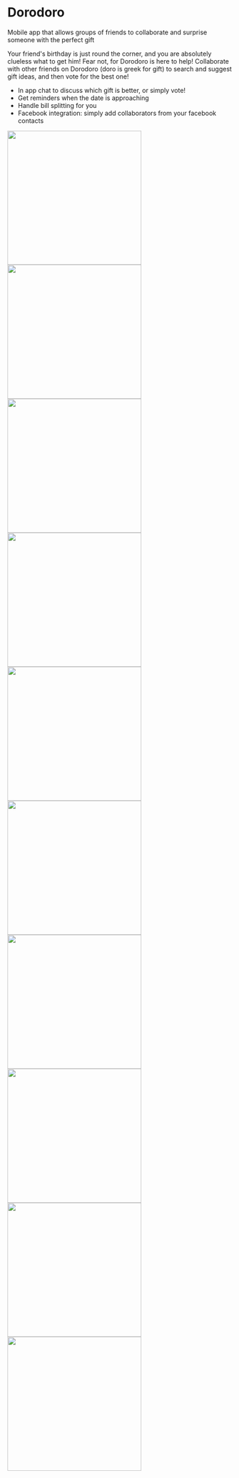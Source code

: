 # Dorodoro
Mobile app that allows groups of friends to collaborate and surprise someone with the perfect gift

Your friend's birthday is just round the corner, and you are absolutely clueless what to get him! Fear not, for Dorodoro is here to help! Collaborate with other friends on Dorodoro (doro is greek for gift) to search and suggest gift ideas, and then vote for the best one! 
* In app chat to discuss which gift is better, or simply vote!
* Get reminders when the date is approaching
* Handle bill splitting for you
* Facebook integration: simply add collaborators from your facebook contacts

<img src="screenshots/Home Page.png" align="middle" width="300" >
<img src="screenshots/Create Group.png" align="middle" width="300" >
<img src="screenshots/Add Members.png" align="middle" width="300" >
<img src="screenshots/Gift Suggestions.png" align="middle" width="300" >
<img src="screenshots/Store.png" align="middle" width="300" >
<img src="screenshots/Drag Drop.jpg" align="middle" width="300" >
<img src="screenshots/Vote.png" align="middle" width="300" >
<img src="screenshots/Chat.png" align="middle" width="300" >
<img src="screenshots/Winning Gift.png" align="middle" width="300" >
<img src="screenshots/Collect Money.png" align="middle" width="300" >
